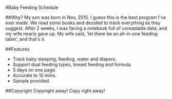 #Baby Feeding Schedule

##Why?
My son was born in Nov, 2015. I guess this is the best program I've ever made.
We read some books and decided to track everything as they suggest. After 2 weeks, I was facing a notebook full of unreadable data; and my wife nearly gave up.
My wife said, 'let there be an all-in-one feeding table', and that's it.

##Features
- Track baby sleeping, feeding, water and diapers.
- Support dual feeding types, breast feeding and formula.
- 5 days on one page.
- Accurate to 10 mins.
- Sample provided.

##Copyright
Copyright away! Copy right away!